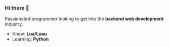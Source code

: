 ### Hi there 👋

Passionated programmer looking to get into the **backend web development** industry.

- Know: **Lua/Luau**
- Learning: **Python**
